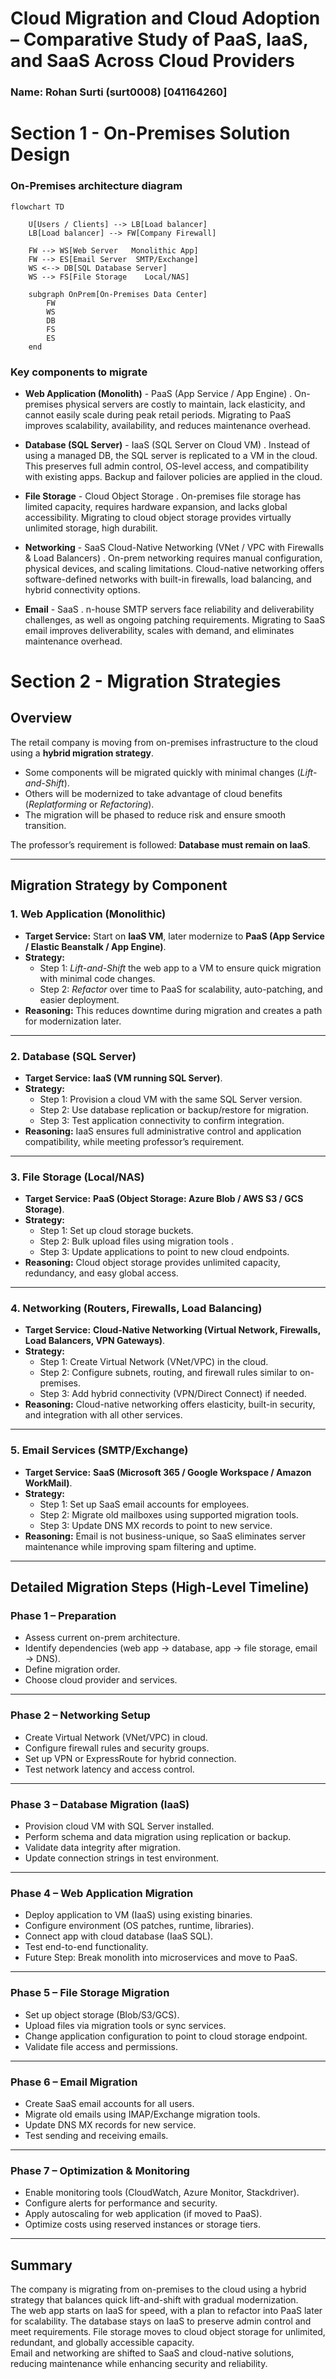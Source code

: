 # Cloud Migration and Cloud Adoption – Comparative Study of PaaS, IaaS, and SaaS Across Cloud Providers

### Name: Rohan Surti (surt0008) [041164260]

# Section 1 - On-Premises Solution Design

### On-Premises architecture diagram

```mermaid
flowchart TD

    U[Users / Clients] --> LB[Load balancer]
    LB[Load balancer] --> FW[Company Firewall]

    FW --> WS[Web Server   Monolithic App]
    FW --> ES[Email Server  SMTP/Exchange]
    WS <--> DB[SQL Database Server]
    WS --> FS[File Storage    Local/NAS]

    subgraph OnPrem[On-Premises Data Center]
        FW
        WS
        DB
        FS
        ES
    end
```

### Key components to migrate

* **Web Application (Monolith)** - PaaS (App Service / App Engine) .
On-premises physical servers are costly to maintain, lack elasticity, and cannot easily scale during peak retail periods. Migrating to PaaS improves scalability, availability, and reduces maintenance overhead.

* **Database (SQL Server)** - IaaS (SQL Server on Cloud VM) .
Instead of using a managed DB, the SQL server is replicated to a VM in the cloud. This preserves full admin control, OS-level access, and compatibility with existing apps. Backup and failover policies are applied in the cloud.

* **File Storage** - Cloud Object Storage .
On-premises file storage has limited capacity, requires hardware expansion, and lacks global accessibility. Migrating to cloud object storage provides virtually unlimited storage, high durabilit. 

* **Networking** - SaaS Cloud-Native Networking (VNet / VPC with Firewalls & Load Balancers)  .
On-prem networking requires manual configuration, physical devices, and scaling limitations. Cloud-native networking offers software-defined networks with built-in firewalls, load balancing, and hybrid connectivity options.

* **Email** - SaaS  .
n-house SMTP servers face reliability and deliverability challenges, as well as ongoing patching requirements. Migrating to SaaS email improves deliverability, scales with demand, and eliminates maintenance overhead.


# Section 2 - Migration Strategies

## Overview
The retail company is moving from on-premises infrastructure to the cloud using a **hybrid migration strategy**.  
- Some components will be migrated quickly with minimal changes (*Lift-and-Shift*).  
- Others will be modernized to take advantage of cloud benefits (*Replatforming* or *Refactoring*).  
- The migration will be phased to reduce risk and ensure smooth transition.  

The professor’s requirement is followed: **Database must remain on IaaS**.

---

## Migration Strategy by Component

### 1. Web Application (Monolithic)
* **Target Service:** Start on **IaaS VM**, later modernize to **PaaS (App Service / Elastic Beanstalk / App Engine)**.  
* **Strategy:**  
  - Step 1: *Lift-and-Shift* the web app to a VM to ensure quick migration with minimal code changes.  
  - Step 2: *Refactor* over time to PaaS for scalability, auto-patching, and easier deployment.  
* **Reasoning:** This reduces downtime during migration and creates a path for modernization later.

---

### 2. Database (SQL Server)
* **Target Service:** **IaaS (VM running SQL Server)**.  
* **Strategy:**  
  - Step 1: Provision a cloud VM with the same SQL Server version.  
  - Step 2: Use database replication or backup/restore for migration.  
  - Step 3: Test application connectivity to confirm integration.  
* **Reasoning:** IaaS ensures full administrative control and application compatibility, while meeting professor’s requirement.

---

### 3. File Storage (Local/NAS)
* **Target Service:** **PaaS (Object Storage: Azure Blob / AWS S3 / GCS Storage)**.  
* **Strategy:**  
  - Step 1: Set up cloud storage buckets.  
  - Step 2: Bulk upload files using migration tools .  
  - Step 3: Update applications to point to new cloud endpoints.  
* **Reasoning:** Cloud object storage provides unlimited capacity, redundancy, and easy global access.

---

### 4. Networking (Routers, Firewalls, Load Balancing)
* **Target Service:** **Cloud-Native Networking (Virtual Network, Firewalls, Load Balancers, VPN Gateways)**.  
* **Strategy:**  
  - Step 1: Create Virtual Network (VNet/VPC) in the cloud.  
  - Step 2: Configure subnets, routing, and firewall rules similar to on-premises.  
  - Step 3: Add hybrid connectivity (VPN/Direct Connect) if needed.  
* **Reasoning:** Cloud-native networking offers elasticity, built-in security, and integration with all other services.

---

### 5. Email Services (SMTP/Exchange)
* **Target Service:** **SaaS (Microsoft 365 / Google Workspace / Amazon WorkMail)**.  
* **Strategy:**  
  - Step 1: Set up SaaS email accounts for employees.  
  - Step 2: Migrate old mailboxes using supported migration tools.  
  - Step 3: Update DNS MX records to point to new service.  
* **Reasoning:** Email is not business-unique, so SaaS eliminates server maintenance while improving spam filtering and uptime.

---

## Detailed Migration Steps (High-Level Timeline)

### Phase 1 – Preparation
* Assess current on-prem architecture.  
* Identify dependencies (web app → database, app → file storage, email → DNS).  
* Define migration order.  
* Choose cloud provider and services.  

---

### Phase 2 – Networking Setup
* Create Virtual Network (VNet/VPC) in cloud.  
* Configure firewall rules and security groups.  
* Set up VPN or ExpressRoute for hybrid connection.  
* Test network latency and access control.  

---

### Phase 3 – Database Migration (IaaS)
* Provision cloud VM with SQL Server installed.  
* Perform schema and data migration using replication or backup.  
* Validate data integrity after migration.  
* Update connection strings in test environment.  

---

### Phase 4 – Web Application Migration
* Deploy application to VM (IaaS) using existing binaries.  
* Configure environment (OS patches, runtime, libraries).  
* Connect app with cloud database (IaaS SQL).  
* Test end-to-end functionality.  
* Future Step: Break monolith into microservices and move to PaaS.  

---

### Phase 5 – File Storage Migration
* Set up object storage (Blob/S3/GCS).  
* Upload files via migration tools or sync services.  
* Change application configuration to point to cloud storage endpoint.  
* Validate file access and permissions.  

---

### Phase 6 – Email Migration
* Create SaaS email accounts for all users.  
* Migrate old emails using IMAP/Exchange migration tools.  
* Update DNS MX records for new service.  
* Test sending and receiving emails.  

---

### Phase 7 – Optimization & Monitoring
* Enable monitoring tools (CloudWatch, Azure Monitor, Stackdriver).  
* Configure alerts for performance and security.  
* Apply autoscaling for web application (if moved to PaaS).  
* Optimize costs using reserved instances or storage tiers.  

---

## Summary

The company is migrating from on-premises to the cloud using a hybrid strategy that balances quick lift-and-shift with gradual modernization.  
The web app starts on IaaS for speed, with a plan to refactor into PaaS later for scalability.  The database stays on IaaS to preserve admin control and meet requirements.  File storage moves to cloud object storage for unlimited, redundant, and globally accessible capacity.  
Email and networking are shifted to SaaS and cloud-native solutions, reducing maintenance while enhancing security and reliability.